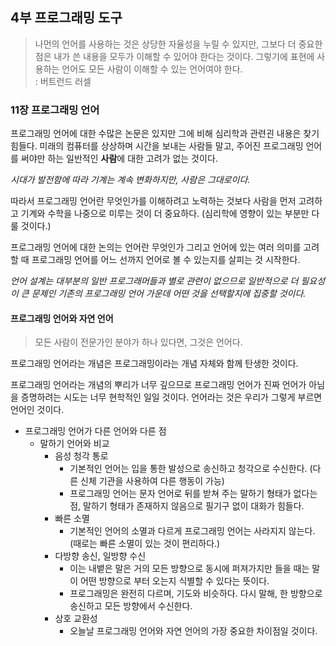 ## 4부 프로그래밍 도구

> 나먼의 언어를 사용하는 것은 상당한 자율성을 누릴 수 있지만, 그보다 더 중요한 점은 내가 쓴 내용을 모두가 이해할 수 있어야 한다는 것이다. 그렇기에 표현에 사용하는 언어도 모든 사람이 이해할 수 있는 언어여야 한다.  
> : 버트런드 러셀

### 11장 프로그래밍 언어

프로그래밍 언어에 대한 수많은 논문은 있지만 그에 비해 심리학과 관련괸 내용은 찾기 힘들다. 미래의 컴퓨터를 상상하며 시간을 보내는 사람들 말고, 주어진 프로그래밍 언어를 써야만 하는 일반적인 **사람**에 대한 고려가 없는 것이다.

*시대가 발전함에 따라 기계는 계속 변화하지만, 사람은 그대로이다.*

따라서 프로그래밍 언어란 무엇인가를 이해하려고 노력하는 것보다 사람을 먼저 고려하고 기계와 수학을 나중으로 미루는 것이 더 중요하다. (심리학에 영향이 있는 부분만 다룰 것이다.)

프로그래밍 언어에 대한 논의는 언어란 무엇인가 그리고 언어에 있는 여러 의미를 고려할 때 프로그래밍 언어를 어느 선까지 언어로 볼 수 있는지를 살피는 것 시작한다.

*언어 설계는 대부분의 일반 프로그래머들과 별로 관련이 없으므로 일반적으로 더 필요성이 큰 문제인 기존의 프로그래밍 언어 가운데 어떤 것을 선택할지에 집중할 것이다.*

#### 프로그래밍 언어와 자연 언어

> 모든 사람이 전문가인 분야가 하나 있다면, 그것은 언어다.

프로그래밍 언어라는 개념은 프로그래밍이라는 개념 자체와 함께 탄생한 것이다.

프로그래밍 언어라는 개념의 뿌리가 너무 깊으므로 프로그래밍 언어가 진짜 언어가 아님을 증명하려는 시도는 너무 현학적인 일일 것이다. 언어라는 것은 우리가 그렇게 부르면 언어인 것이다.

- 프로그래밍 언어가 다른 언어와 다른 점
  - 말하기 언어와 비교
    - 음성 청각 통로
      - 기본적인 언어는 입을 통한 발성으로 송신하고 청각으로 수신한다. (다른 신체 기관을 사용하여 다른 행동이 가능)
      - 프로그래밍 언어는 문자 언어로 뒤를 받쳐 주는 말하기 형태가 없다는 점, 말하기 형태가 존재하지 않음으로 필기구 없이 대화가 힘들다.
    - 빠른 소멸
      - 기본적인 언어의 소멸과 다르게 프로그래밍 언어는 사라지지 않는다. (때로는 빠른 소멸이 있는 것이 편리하다.)
    - 다방향 송신, 일방향 수신
      - 이는 내뱉은 말은 거의 모든 방향으로 동시에 퍼져가지만 들을 때는 말이 어떤 방향으로 부터 오는지 식별할 수 있다는 뜻이다.
      - 프로그래밍은 완전히 다르며, 기도와 비슷하다. 다시 말해, 한 방향으로 송신하고 모든 방향에서 수신한다.
    - 상호 교환성
      - 오늘날 프로그래밍 언어와 자연 언어의 가장 중요한 차이점일 것이다.